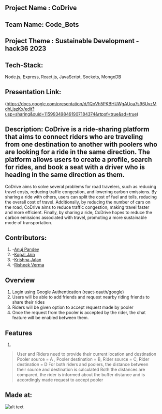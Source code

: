 ## Project Name : CoDrive
## Team Name: Code_Bots
## Project Theme : Sustainable Development - hack36 2023

## Tech-Stack: 
Node.js, Express, React.js, JavaScript, Sockets, MongoDB

## Presentation Link:
(https://docs.google.com/presentation/d/1QoVh5PKBHUWgAUoa7s96UvzMdhLjszKx/edit?usp=sharing&ouid=115993498491907184374&rtpof=true&sd=true)
## Description: CoDrive is a ride-sharing platform that aims to connect riders who are traveling from one destination to another with poolers who are looking for a ride in the same direction. The platform allows users to create a profile, search for rides, and book a seat with a driver who is heading in the same direction as them.
CoDrive aims to solve several problems for road travelers, such as reducing travel costs, reducing traffic congestion, and lowering carbon emissions. By sharing a ride with others, users can split the cost of fuel and tolls, reducing the overall cost of travel. Additionally, by reducing the number of cars on the road, CoDrive aims to reduce traffic congestion, making travel faster and more efficient. Finally, by sharing a ride, CoDrive hopes to reduce the carbon emissions associated with travel, promoting a more sustainable mode of transportation.

## Contributors:

1. -[Anuj Pandey](https://github.com/Anuj-Pandey1)
2. -[Kopal Jain](https://github.com/kopal)
3. -[Krishna Jalan](https://github.com/krishna)
4. -[Risheek Verma](https://github.com/https://github.com/risheekv)

## Overview
1. Login using Google Authentication (react-oauth/google)
2. Users will be able to add friends and request nearby riding friends to share their rides
3. Riders will be given option to accept request made by pooler
4. Once the request from the pooler is accepted by the rider, the chat feature will be enabled between them.

## Features
1.
> User and Riders need to provide their current location and destination
   Pooler source = A , Pooler destination = B, Rider source = C, Rider destination = D
> For both riders and poolers, the distance between their source and destination is calculated
> Both the distances are compared, the rider is informed about the buffer distance and is accordingly made request to accept pooler

## Made at:
![alt text](https://i.postimg.cc/RFFWF4vg/built-at-hack.jpg)


